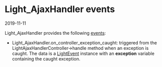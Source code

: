 Light_AjaxHandler events
===============
2019-11-11




Light_AjaxHandler provides the following [events](https://github.com/lingtalfi/Light/blob/master/personal/mydoc/pages/events.md):


- Light_AjaxHandler.on_controller_exception_caught: triggered from the LightAjaxHandlerController->handle method
        when an exception is caught.
        The data is a [LightEvent](https://github.com/lingtalfi/Light/blob/master/doc/api/Ling/Light/Events/LightEvent.md) instance with an **exception** variable containing the caught exception. 